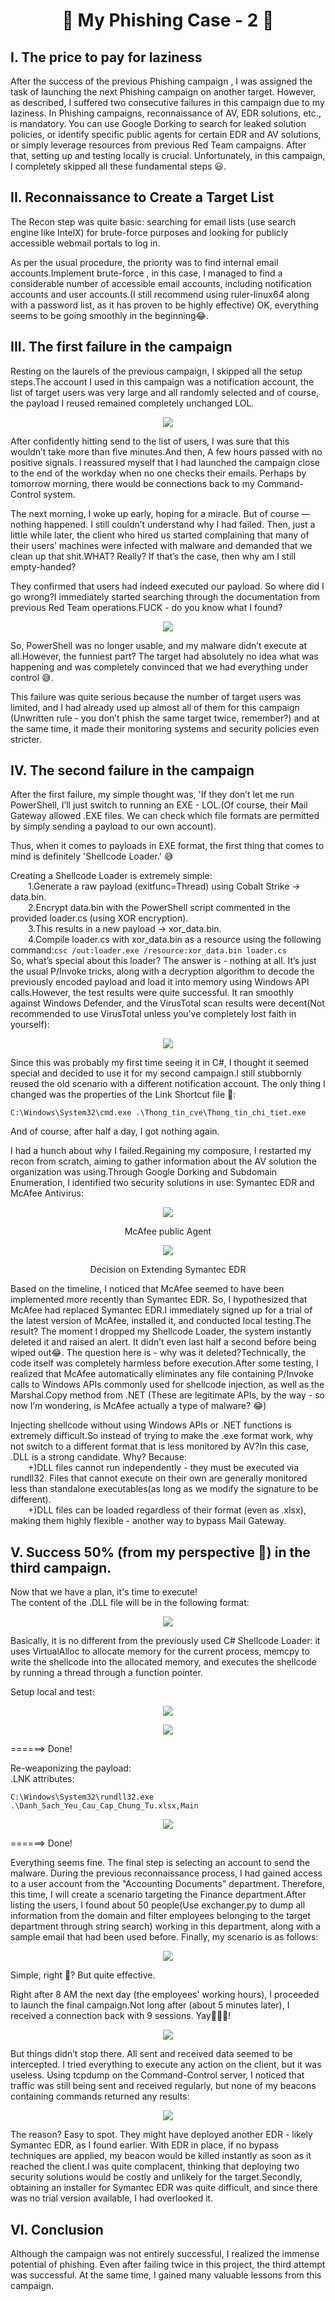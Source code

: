 <h1 align="center">🎣 My Phishing Case - 2 🎣</h1>

## I. The price to pay for laziness

After the success of the previous Phishing campaign , I was assigned the task of launching the next Phishing campaign on another target. However, as described, I suffered two consecutive failures in this campaign due to my laziness.
In Phishing campaigns, reconnaissance of AV, EDR solutions, etc., is mandatory. You can use Google Dorking to search for leaked solution policies, or identify specific public agents for certain EDR and AV solutions, or simply leverage resources from previous Red Team campaigns. After that, setting up and testing locally is crucial. Unfortunately, in this campaign, I completely skipped all these fundamental steps 😃.

## II. Reconnaissance to Create a Target List
The Recon step was quite basic: searching for email lists (use search engine like IntelX) for brute-force purposes and looking for publicly accessible webmail portals to log in.

As per the usual procedure, the priority was to find internal email accounts.Implement brute-force , in this case, I managed to find a considerable number of accessible email accounts, including notification accounts and user accounts.(I still recommend using ruler-linux64 along with a password list, as it has proven to be highly effective) OK, everything seems to be going smoothly in the beginning😂.

## III. The first failure in the campaign

Resting on the laurels of the previous campaign, I skipped all the setup steps.The account I used in this campaign was a notification account, the list of target users was very large and all randomly selected and of course, the payload I reused remained completely unchanged LOL.
<p align="center">
  <img src="https://github.com/user-attachments/assets/7c9a5fa0-0e55-407b-b873-304c58230b35">
</p>
After confidently hitting send to the list of users, I was sure that this wouldn’t take more than five minutes.And then, A few hours passed with no positive signals. I reassured myself that I had launched the campaign close to the end of the workday when no one checks their emails. Perhaps by tomorrow morning, there would be connections back to my Command-Control system.

The next morning, I woke up early, hoping for a miracle. But of course — nothing happened. I still couldn’t understand why I had failed. Then, just a little while later, the client who hired us started complaining that many of their users’ machines were infected with malware and demanded that we clean up that shit.WHAT? Really? If that’s the case, then why am I still empty-handed?

They confirmed that users had indeed executed our payload. So where did I go wrong?I immediately started searching through the documentation from previous Red Team operations.FUCK - do you know what I found?
<p align="center">
  <img src="https://github.com/user-attachments/assets/17d269e8-9a2b-49f2-8955-08b746d42d38">
</p>

So, PowerShell was no longer usable, and my malware didn’t execute at all.However, the funniest part? The target had absolutely no idea what was happening and was completely convinced that we had everything under control 😅.

This failure was quite serious because the number of target users was limited, and I had already used up almost all of them for this campaign (Unwritten rule - you don’t phish the same target twice, remember?) and at the same time, it made their monitoring systems and security policies even stricter.

## IV. The second failure in the campaign

After the first failure, my simple thought was, 'If they don’t let me run PowerShell, I’ll just switch to running an EXE - LOL.(Of course, their Mail Gateway allowed .EXE files. We can check which file formats are permitted by simply sending a payload to our own account).

Thus, when it comes to payloads in EXE format, the first thing that comes to mind is definitely 'Shellcode Loader.' 😅

Creating a Shellcode Loader is extremely simple:  
&emsp;&emsp;1.Generate a raw payload (exitfunc=Thread) using Cobalt Strike → data.bin.  
&emsp;&emsp;2.Encrypt data.bin with the PowerShell script commented in the provided loader.cs (using XOR encryption).  
&emsp;&emsp;3.This results in a new payload → xor_data.bin.  
&emsp;&emsp;4.Compile loader.cs with xor_data.bin as a resource using the following command:```csc /out:loader.exe /resource:xor_data.bin loader.cs```  
So, what’s special about this loader? The answer is - nothing at all. It’s just the usual P/Invoke tricks, along with a decryption algorithm to decode the previously encoded payload and load it into memory using Windows API calls.However, the test results were quite successful. It ran smoothly against Windows Defender, and the VirusTotal scan results were decent(Not recommended to use VirusTotal unless you’ve completely lost faith in yourself):
<p align="center">
  <img src="https://github.com/user-attachments/assets/e13582ba-28e4-4f37-8c3f-392c8f4b89fe">
</p>

Since this was probably my first time seeing it in C#, I thought it seemed special and decided to use it for my second campaign.I still stubbornly reused the old scenario with a different notification account. The only thing I changed was the properties of the Link Shortcut file 🤷:
```
C:\Windows\System32\cmd.exe .\Thong_tin_cve\Thong_tin_chi_tiet.exe
```
And of course, after half a day, I got nothing again.

I had a hunch about why I failed.Regaining my composure, I restarted my recon from scratch, aiming to gather information about the AV solution the organization was using.Through Google Dorking and Subdomain Enumeration, I identified two security solutions in use: Symantec EDR and McAfee Antivirus:
<p align="center">
  <img src="https://github.com/user-attachments/assets/dce099e3-f9dd-4a3e-ad67-f68d25bff08a">
</p>  

<p align="center">McAfee public Agent</p>  

<p align="center">
  <img src="https://github.com/user-attachments/assets/ea846976-adf0-4a9f-a3d3-2a1c7dab1904">
</p>  

<p align="center">Decision on Extending Symantec EDR</p>  

Based on the timeline, I noticed that McAfee seemed to have been implemented more recently than Symantec EDR. So, I hypothesized that McAfee had replaced Symantec EDR.I immediately signed up for a trial of the latest version of McAfee, installed it, and conducted local testing.The result? The moment I dropped my Shellcode Loader, the system instantly deleted it and raised an alert. It didn’t even last half a second before being wiped out😂.
The question here is - why was it deleted?Technically, the code itself was completely harmless before execution.After some testing, I realized that McAfee automatically eliminates any file containing P/Invoke calls to Windows APIs commonly used for shellcode injection, as well as the Marshal.Copy method from .NET (These are legitimate APIs, by the way - so now I’m wondering, is McAfee actually a type of malware? 😂)

Injecting shellcode without using Windows APIs or .NET functions is extremely difficult.So instead of trying to make the .exe format work, why not switch to a different format that is less monitored by AV?In this case, .DLL is a strong candidate. Why? Because:  
&emsp;&emsp;+)DLL files cannot run independently - they must be executed via rundll32. Files that cannot execute on their own are generally monitored less than standalone executables(as long as we modify the signature to be different).  
&emsp;&emsp;+)DLL files can be loaded regardless of their format (even as .xlsx), making them highly flexible - another way to bypass Mail Gateway.  

## V. Success 50% (from my perspective 🤷) in the third campaign.  
Now that we have a plan, it's time to execute!  
The content of the .DLL file will be in the following format:  
<p align="center">
  <img src="https://github.com/user-attachments/assets/4f0e0867-746a-4517-9ae9-5d05c1fdd181">
</p>
Basically, it is no different from the previously used C# Shellcode Loader: it uses VirtualAlloc to allocate memory for the current process, memcpy to write the shellcode into the allocated memory, and executes the shellcode by running a thread through a function pointer.

Setup local and test:
<p align="center">
  <img src="https://github.com/user-attachments/assets/671847f5-bf2c-4143-af93-3497f1a11488">
</p>  
<p align="center">
  <img src="https://github.com/user-attachments/assets/2a1fd77a-32b4-4e80-95ad-5b70a8d42bf8">
</p>  
======> Done!  

Re-weaponizing the payload:  
.LNK attributes: 

```C:\Windows\System32\rundll32.exe .\Danh_Sach_Yeu_Cau_Cap_Chung_Tu.xlsx,Main```  
<p align="center">
  <img src="https://github.com/user-attachments/assets/b32eccd9-a59b-4f6b-8b41-585737f4ffc4">
</p>   
======> Done!  

Everything seems fine. The final step is selecting an account to send the malware. During the previous reconnaissance process, I had gained access to a user account from the "Accounting Documents" department. Therefore, this time, I will create a scenario targeting the Finance department.After listing the users, I found about 50 people(Use exchanger.py to dump all information from the domain and filter employees belonging to the target department through string search) working in this department, along with a sample email that had been used before. Finally, my scenario is as follows:
<p align="center">
  <img src="https://github.com/user-attachments/assets/ff675652-6c3b-4e1d-bebc-81ffd6b73854">
</p>  
Simple, right 🤷? But quite effective.

Right after 8 AM the next day (the employees' working hours), I proceeded to launch the final campaign.Not long after (about 5 minutes later), I received a connection back with 9 sessions. Yay🎉🎉🎉!
<p align="center">
  <img src="https://github.com/user-attachments/assets/00926bbf-edc4-48d8-a430-a9aa4e4c416a">
</p> 
But things didn’t stop there. All sent and received data seemed to be intercepted. I tried everything to execute any action on the client, but it was useless. Using tcpdump on the Command-Control server, I noticed that traffic was still being sent and received regularly, but none of my beacons containing commands returned any results:   
<p align="center">
  <img src="https://github.com/user-attachments/assets/21671442-35d7-4c49-bcf6-cdb2aac04abf">
</p>  
The reason? Easy to spot. They might have deployed another EDR - likely Symantec EDR, as I found earlier. With EDR in place, if no bypass techniques are applied, my beacon would be killed instantly as soon as it reached the client.I was quite complacent, thinking that deploying two security solutions would be costly and unlikely for the target.Secondly, obtaining an installer for Symantec EDR was quite difficult, and since there was no trial version available, I had overlooked it.

## VI. Conclusion
Although the campaign was not entirely successful, I realized the immense potential of phishing. Even after failing twice in this project, the third attempt was successful. At the same time, I gained many valuable lessons from this campaign.

